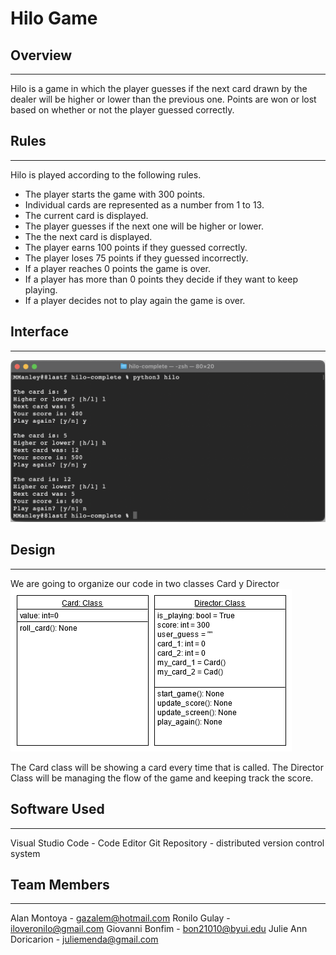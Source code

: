 # Hilo Game


## Overview
---
Hilo is a game in which the player guesses if the next card drawn by the dealer will be higher or lower than the previous one. Points are won or lost based on whether or not the player guessed correctly.

## Rules
---
 Hilo is played according to the following rules.

   - The player starts the game with 300 points.
   - Individual cards are represented as a number from 1 to 13.
   - The current card is displayed.
   - The player guesses if the next one will be higher or lower.
   - The the next card is displayed.
   - The player earns 100 points if they guessed correctly.
   - The player loses 75 points if they guessed incorrectly.
   - If a player reaches 0 points the game is over.
   - If a player has more than 0 points they decide if they want to keep playing.
   - If a player decides not to play again the game is over.

## Interface
---
![Interface of the Game](./img/hilo-screenshot.png)

## Design
---
We are going to organize our code in two classes Card y Director
![Class Design](./design_support/design.png)

The Card class will be showing a card every time that is called.
The Director Class will be managing the flow of the game and keeping track the score.

## Software Used
---
Visual Studio Code - Code Editor
Git Repository - distributed version control system

## Team Members
---
Alan Montoya - gazalem@hotmail.com
Ronilo Gulay - iloveronilo@gmail.com
Giovanni Bonfim - bon21010@byui.edu
Julie Ann Doricarion - juliemenda@gmail.com

